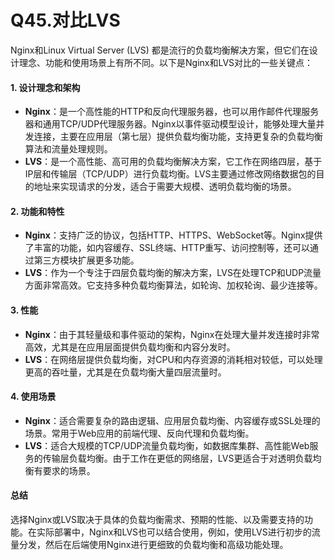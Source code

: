 # Q45.对比LVS

Nginx和Linux Virtual Server (LVS) 都是流行的负载均衡解决方案，但它们在设计理念、功能和使用场景上有所不同。以下是Nginx和LVS对比的一些关键点：

#### 1. 设计理念和架构

- **Nginx**：是一个高性能的HTTP和反向代理服务器，也可以用作邮件代理服务器和通用TCP/UDP代理服务器。Nginx以事件驱动模型设计，能够处理大量并发连接，主要在应用层（第七层）提供负载均衡功能，支持更复杂的负载均衡算法和流量处理规则。
- **LVS**：是一个高性能、高可用的负载均衡解决方案，它工作在网络四层，基于IP层和传输层（TCP/UDP）进行负载均衡。LVS主要通过修改网络数据包的目的地址来实现请求的分发，适合于需要大规模、透明负载均衡的场景。

#### 2. 功能和特性

- **Nginx**：支持广泛的协议，包括HTTP、HTTPS、WebSocket等。Nginx提供了丰富的功能，如内容缓存、SSL终端、HTTP重写、访问控制等，还可以通过第三方模块扩展更多功能。
- **LVS**：作为一个专注于四层负载均衡的解决方案，LVS在处理TCP和UDP流量方面非常高效。它支持多种负载均衡算法，如轮询、加权轮询、最少连接等。

#### 3. 性能

- **Nginx**：由于其轻量级和事件驱动的架构，Nginx在处理大量并发连接时非常高效，尤其是在应用层面提供负载均衡和内容分发时。
- **LVS**：在网络层提供负载均衡，对CPU和内存资源的消耗相对较低，可以处理更高的吞吐量，尤其是在负载均衡大量四层流量时。

#### 4. 使用场景

- **Nginx**：适合需要复杂的路由逻辑、应用层负载均衡、内容缓存或SSL处理的场景。常用于Web应用的前端代理、反向代理和负载均衡。
- **LVS**：适合大规模的TCP/UDP流量负载均衡，如数据库集群、高性能Web服务的传输层负载均衡。由于工作在更低的网络层，LVS更适合于对透明负载均衡有要求的场景。

#### 总结

选择Nginx或LVS取决于具体的负载均衡需求、预期的性能、以及需要支持的功能。在实际部署中，Nginx和LVS也可以结合使用，例如，使用LVS进行初步的流量分发，然后在后端使用Nginx进行更细致的负载均衡和高级功能处理。